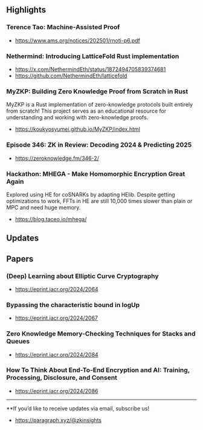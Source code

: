 ## Highlights
### Terence Tao: Machine-Assisted Proof
- <https://www.ams.org/notices/202501/rnoti-p6.pdf>
### Nethermind: Introducing LatticeFold Rust implementation
- <https://x.com/NethermindEth/status/1872494705839374681>
- <https://github.com/NethermindEth/latticefold>
### MyZKP: Building Zero Knowledge Proof from Scratch in Rust
MyZKP is a Rust implementation of zero-knowledge protocols built entirely from scratch! This project serves as an educational resource for understanding and working with zero-knowledge proofs.
- <https://koukyosyumei.github.io/MyZKP/index.html>
### Episode 346: ZK in Review: Decoding 2024 & Predicting 2025
- <https://zeroknowledge.fm/346-2/>
### Hackathon: MHEGA - Make Homomorphic Encryption Great Again
Explored using HE for coSNARKs by adapting HElib. Despite getting optimizations to work, FFTs in HE are still 10,000 times slower than plain or MPC and need huge memory.
- <https://blog.taceo.io/mhega/>

## Updates

## Papers
### (Deep) Learning about Elliptic Curve Cryptography
- <https://eprint.iacr.org/2024/2064>
### Bypassing the characteristic bound in logUp
- <https://eprint.iacr.org/2024/2067>
### Zero Knowledge Memory-Checking Techniques for Stacks and Queues
- <https://eprint.iacr.org/2024/2084>
### How To Think About End-To-End Encryption and AI: Training, Processing, Disclosure, and Consent
- <https://eprint.iacr.org/2024/2086>

---
**If you’d like to receive updates via email, subscribe us!

- <https://paragraph.xyz/@zkinsights>
